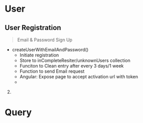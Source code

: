 # User
## User Registration
  > Email & Password Sign Up
  - createUserWithEmailAndPassword()
    - Initiate registration
    - Store to inCompleteResiter/unknownUsers collection
    - Funciton to Clean entry after every 3 days/1 week
    - Function to send Email request
    - Angular: Expose page to accept activation url with token
    -
  2.


# Query

